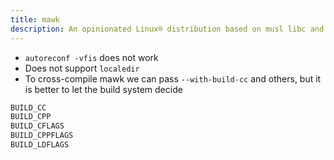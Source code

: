 ```yaml
---
title: mawk
description: An opinionated Linux® distribution based on musl libc and toybox
---
```


- `autoreconf -vfis` does not work
- Does not support `localedir`
- To cross-compile mawk we can pass `--with-build-cc` and others, but it is better to let the build system decide
```sh
BUILD_CC
BUILD_CPP
BUILD_CFLAGS
BUILD_CPPFLAGS
BUILD_LDFLAGS
```

